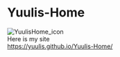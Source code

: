 # Yuulis-Home
![YuulisHome_icon](https://user-images.githubusercontent.com/79734873/130354201-0473dd46-87c7-44e7-a20a-f18a726fc7ff.png)  
Here is my site  
https://yuulis.github.io/Yuulis-Home/
